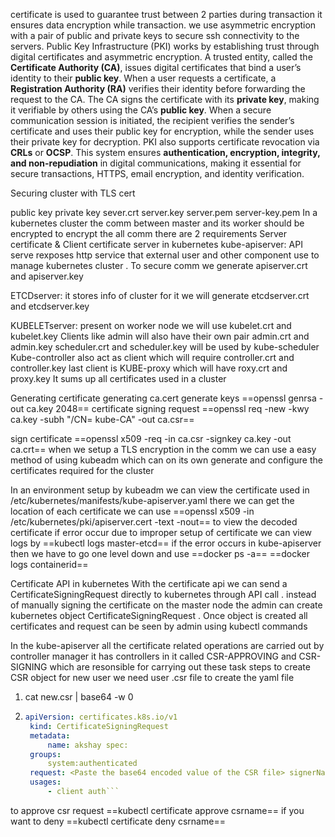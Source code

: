 certificate is used to guarantee trust between 2 parties during transaction it ensures data encryption while transaction.
we use asymmetric encryption with a pair of public and private keys to secure ssh connectivity to the servers.
Public Key Infrastructure (PKI) works by establishing trust through digital certificates and asymmetric encryption. A trusted entity, called the **Certificate Authority (CA)**, issues digital certificates that bind a user’s identity to their **public key**. When a user requests a certificate, a **Registration Authority (RA)** verifies their identity before forwarding the request to the CA. The CA signs the certificate with its **private key**, making it verifiable by others using the CA’s **public key**. When a secure communication session is initiated, the recipient verifies the sender’s certificate and uses their public key for encryption, while the sender uses their private key for decryption. PKI also supports certificate revocation via **CRLs** or **OCSP**. This system ensures **authentication, encryption, integrity, and non-repudiation** in digital communications, making it essential for secure transactions, HTTPS, email encryption, and identity verification.

Securing cluster with TLS cert

public key              private key
sever.crt                  server.key
server.pem              server-key.pem
In a kubernetes cluster the comm between master and its worker should be encrypted to encrypt the all comm there are 2 requirements Server certificate & Client certificate
server in kubernetes
kube-apiserver: API serve rexposes http service that external user and other component use to manage kubernetes cluster . To secure comm we generate apiserver.crt and apiserver.key

ETCDserver: it stores info of cluster for it we will generate etcdserver.crt and etcdserver.key

KUBELETserver: present on worker node we will use kubelet.crt and kubelet.key
Clients like admin will also have their own pair admin.crt and admin.key
scheduler.crt and scheduler.key will be used by  kube-scheduler
Kube-controller also act as client which will require controller.crt and controller.key
last client is KUBE-proxy which will have roxy.crt and proxy.key
It sums up all certificates used in a cluster

Generating certificate
generating ca.cert
generate keys      ==openssl genrsa -out ca.key 2048==
certificate signing
request                     ==openssl req -new -kwy ca.key -subh "/CN= kube-CA" -out ca.csr==

sign certificate                  ==openssl x509 -req -in ca.csr -signkey ca.key -out ca.crt==
when we setup a TLS  encryption in the comm we can use a easy method of using kubeadm which can on its own generate and configure the certificates required for the cluster

In an environment setup by kubeadm we can view the certificate used in /etc/kubernetes/manifests/kube-apiserver.yaml 
there we can get the location of each certificate
we can use 
==openssl x509 -in /etc/kubernetes/pki/apiserver.cert -text -nout==
to view the decoded certificate
if error occur due to improper setup of certificate we can view logs by
==kubectl logs master-etcd==
if the error occurs in kube-apiserver then we have to go one level down and use
==docker ps -a==
==docker logs containerid==

Certificate API in kubernetes
With the certificate api we can send a CertificateSigningRequest directly to kubernetes through API call .
instead of manually signing the certificate on the master node the admin can  create kubernetes object  CertificateSigningRequest .
Once object is created all certificates and request can be seen by admin using kubectl commands

In the kube-apiserver all the certificate related operations are carried out by controller manager  it has controllers in it called CSR-APPROVING and CSR-SIGNING which are resonsible for carrying out these task
steps to create CSR object for new user
we need user .csr file to create the yaml file
1.  cat new.csr | base64 -w 0
2. ```yaml
   apiVersion: certificates.k8s.io/v1 
	kind: CertificateSigningRequest 
	metadata: 
		name: akshay spec: 
	groups: 
		system:authenticated 
	request: <Paste the base64 encoded value of the CSR file> signerName: kubernetes.io/kube-apiserver-client 
	usages: 
		- client auth```
to approve csr request
==kubectl certificate approve csrname==
if you want to deny
==kubectl certificate deny csrname==

